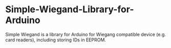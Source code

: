 # Simple-Wiegand-Library-for-Arduino
Simple Wiegand is a library for Arduino for Wiegang compatible device (e.g. card readers), including storing IDs in EEPROM.
